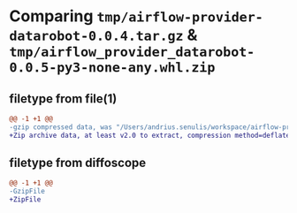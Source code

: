 # Comparing `tmp/airflow-provider-datarobot-0.0.4.tar.gz` & `tmp/airflow_provider_datarobot-0.0.5-py3-none-any.whl.zip`

## filetype from file(1)

```diff
@@ -1 +1 @@
-gzip compressed data, was "/Users/andrius.senulis/workspace/airflow-provider-datarobot/dist/.tmp-8fielar6/airflow-provider-datarobot-0.0.4.tar", last modified: Fri Jan  6 19:40:09 2023, max compression
+Zip archive data, at least v2.0 to extract, compression method=deflate
```

## filetype from diffoscope

```diff
@@ -1 +1 @@
-GzipFile
+ZipFile
```

